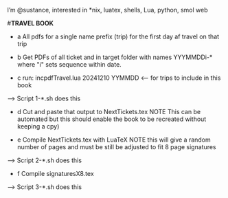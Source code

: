 I’m @sustance, interested in *nix, luatex, shells, Lua, python, smol web

#______TRAVEL BOOK______

- a  All pdfs for a single name prefix (trip) for the first day af travel on that trip

- b  Get PDFs of all ticket and in target folder with names YYYMMDDi-* where "i" sets sequence within date.

- c  run: incpdfTravel.lua 20241210 YYMMDD <-- for trips to include in this book

--> Script 1-*.sh does this

- d  Cut and paste that output to NextTickets.tex 
    NOTE This can be automated but this should enable the book to be recreated without keeping a cpy)

- e  Compile NextTickets.tex with LuaTeX
    NOTE this will give a random number of pages and must be still be adjusted to fit 8 page signatures

-->  Script 2-*.sh does this

- f  Compile signaturesX8.tex

--> Script 3-*.sh does this

<!---
sustance/sustance is a ✨ special ✨ repository because its `README.md` (this file) appears on your GitHub profile.
You can click the Preview link to take a look at your changes.
--->
